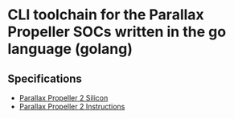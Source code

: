 # CLI toolchain for the Parallax Propeller SOCs written in the go language (golang)

## Specifications

* [Parallax Propeller 2 Silicon](https://docs.google.com/document/d/1gn6oaT5Ib7CytvlZHacmrSbVBJsD9t_-kmvjd7nUR6o)
* [Parallax Propeller 2 Instructions](https://docs.google.com/spreadsheets/d/1_vJk-Ad569UMwgXTKTdfJkHYHpc1rZwxB-DcIiAZNdk)
